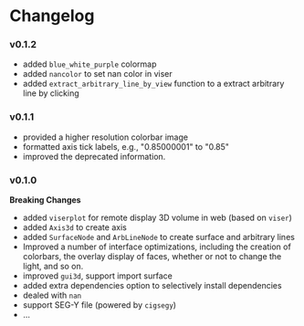 # Changelog


### v0.1.2

- added `blue_white_purple` colormap
- added `nancolor` to set nan color in viser
- added `extract_arbitrary_line_by_view` function to a extract arbitrary line by clicking


### v0.1.1

- provided a higher resolution colorbar image
- formatted axis tick labels, e.g., "0.85000001" to "0.85"
- improved the deprecated information.


### v0.1.0

**Breaking Changes**

- added `viserplot` for remote display 3D volume in web (based on `viser`)
- added `Axis3d` to create axis
- added `SurfaceNode` and `ArbLineNode` to create surface and arbitrary lines
- Improved a number of interface optimizations, including the creation of colorbars, the overlay display of faces, whether or not to change the light, and so on.
- improved `gui3d`, support import surface
- added extra dependencies option to selectively install dependencies
- dealed with `nan`
- support SEG-Y file (powered by `cigsegy`)
- ...